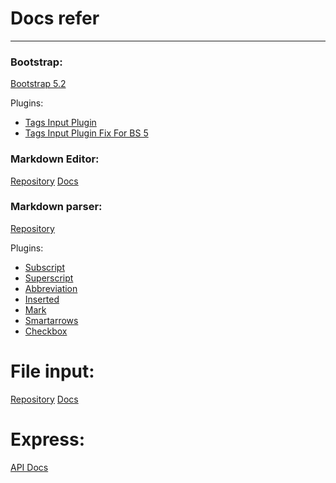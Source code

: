 # Docs refer

---

### Bootstrap:

[Bootstrap 5.2](https://getbootstrap.com/docs/5.2/getting-started/introduction/)

Plugins:

- [Tags Input Plugin](https://github.com/bootstrap-tagsinput/bootstrap-tagsinput)
- [Tags Input Plugin Fix For BS 5](https://github.com/bootstrap-tagsinput/bootstrap-tagsinput/issues/16#issuecomment-1227865994)

### Markdown Editor:

[Repository](https://github.com/kartik-v/krajee-markdown-editor)
[Docs](https://plugins.krajee.com/markdown-editor)

### Markdown parser:

[Repository](https://github.com/markdown-it/markdown-it)

Plugins:

- [Subscript](https://github.com/markdown-it/markdown-it-sub)
- [Superscript ](https://github.com/markdown-it/markdown-it-sup)
- [Abbreviation](https://github.com/markdown-it/markdown-it-abbr)
- [Inserted](https://github.com/markdown-it/markdown-it-ins)
- [Mark](https://github.com/markdown-it/markdown-it-mark)
- [Smartarrows](https://github.com/adam-p/markdown-it-smartarrows)
- [Checkbox](https://github.com/mcecot/markdown-it-checkbox)

# File input:

[Repository](https://github.com/kartik-v/file-input)
[Docs](https://plugins.krajee.com/file-input)

# Express:

[API Docs](https://expressjs.com/en/4x/api.html)
